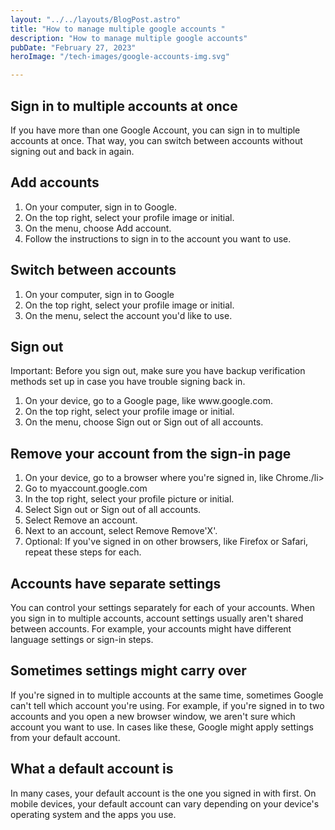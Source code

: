 ```yaml
---
layout: "../../layouts/BlogPost.astro"
title: "How to manage multiple google accounts "
description: "How to manage multiple google accounts"
pubDate: "February 27, 2023"
heroImage: "/tech-images/google-accounts-img.svg"

---
```

## Sign in to multiple accounts at once

If you have more than one Google Account, you can sign in to multiple accounts at once. That way, you can switch between accounts without signing out and back in again.

## Add accounts
<ol>
    <li>On your computer, sign in to Google.</li>
    <li>On the top right, select your profile image or initial.</li>
    <li>On the menu, choose Add account.</li>
    <li>Follow the instructions to sign in to the account you want to use.</li>
</ol>

## Switch between accounts
<ol>
    <li>On your computer, sign in to Google</li>
    <li>On the top right, select your profile image or initial.</li>
    <li>On the menu, select the account you'd like to use.</li>
</ol>

## Sign out

<span class='ital'>Important:</span> Before you sign out, make sure you have backup verification methods set up in case you have trouble signing back in.

<ol>
    <li>On your device, go to a Google page, like www.google.com.</li>
    <li>On the top right, select your profile image or initial.</li>
    <li>On the menu, choose Sign out or Sign out of all accounts.</li>

</ol>

## Remove your account from the sign-in page

<ol>
<li>On your device, go to a browser where you're signed in, like Chrome./li>
<li>Go to myaccount.google.com</li>
<li>In the top right, select your profile picture or initial.</li>
<li>Select <span class='ital'>Sign out</span> or <span class='ital'>Sign out of all accounts</span>.</li>
<li>Select <span class='ital'>Remove an account</span>.</li>
<li>Next to an account, select Remove Remove'X'.</li>
<li><span class='ital'>Optional: </span>If you've signed in on other browsers, like Firefox or Safari, repeat these steps for each.</li>
</ol>

## Accounts have separate settings

You can control your settings separately for each of your accounts. When you sign in to multiple accounts, account settings usually aren't shared between accounts. For example, your accounts might have different language settings or sign-in steps.

## Sometimes settings might carry over

If you're signed in to multiple accounts at the same time, sometimes Google can't tell which account you're using. For example, if you're signed in to two accounts and you open a new browser window, we aren't sure which account you want to use. In cases like these, Google might apply settings from your <span class='ital'> default account</span>.

## What a default account is

In many cases, your default account is the one you signed in with first. On mobile devices, your default account can vary depending on your device's operating system and the apps you use.